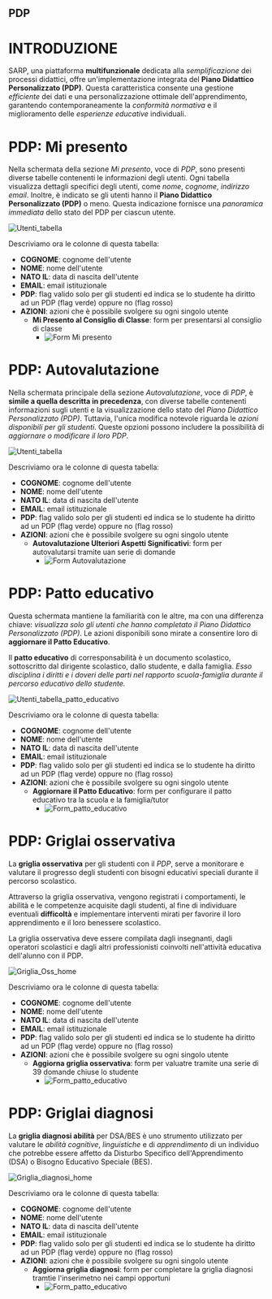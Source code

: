 ## PDP

# INTRODUZIONE

SARP, una piattaforma **multifunzionale** dedicata alla *semplificazione* dei processi didattici, offre un'implementazione integrata del **Piano Didattico Personalizzato (PDP)**. 
Questa caratteristica consente una gestione *efficiente* dei dati e una personalizzazione ottimale dell'apprendimento, garantendo contemporaneamente la *conformità normativa* e il miglioramento delle *esperienze educative* individuali.

# PDP: Mi presento


Nella schermata della sezione *Mi presento*, voce di *PDP*, sono presenti diverse tabelle contenenti le informazioni degli utenti. Ogni tabella visualizza dettagli specifici degli utenti, come *nome*, *cognome*, *indirizzo email*. Inoltre, è indicato se gli utenti hanno il **Piano Didattico Personalizzato (PDP)** o meno. Questa indicazione fornisce una *panoramica immediata* dello stato del PDP per ciascun utente.


![Utenti_tabella](/img/documentazione/pdp/pdp_vista_principale.png)

Descriviamo ora le colonne di questa tabella:
- **COGNOME**: cognome dell'utente
- **NOME**: nome dell'utente
- **NATO IL**: data di nascita dell'utente
- **EMAIL**: email istituzionale
- **PDP**: flag valido solo per gli studenti ed indica se lo studente ha diritto ad un PDP (flag verde) oppure no (flag rosso)
- **AZIONI**: azioni che è possibile svolgere su ogni singolo utente
  - **Mi Presento al Consiglio di Classe**: form per presentarsi al consiglio di classe
    - ![Form Mi presento](/img/documentazione/pdp/pdp_form_mipresento.png)

# PDP: Autovalutazione

Nella schermata principale della sezione *Autovalutazione*, voce di *PDP*, è **simile a quella descritta in precedenza**, con diverse tabelle contenenti informazioni sugli utenti e la visualizzazione dello stato del *Piano Didattico Personalizzato (PDP)*. Tuttavia, l'unica modifica notevole riguarda le *azioni disponibili per gli studenti*. Queste opzioni possono includere la possibilità di *aggiornare o modificare il loro PDP*.


![Utenti_tabella](/img/documentazione/pdp/pdp_vista_principale.png)

Descriviamo ora le colonne di questa tabella:
- **COGNOME**: cognome dell'utente
- **NOME**: nome dell'utente
- **NATO IL**: data di nascita dell'utente
- **EMAIL**: email istituzionale
- **PDP**: flag valido solo per gli studenti ed indica se lo studente ha diritto ad un PDP (flag verde) oppure no (flag rosso)
- **AZIONI**: azioni che è possibile svolgere su ogni singolo utente
  - **Autovalutazione Ulteriori Aspetti Significativi**: form per autovalutarsi tramite uan serie di domande
    - ![Form Autovalutazione](/img/documentazione/pdp/pdp_form_autovalutazione.png)

# PDP: Patto educativo

Questa schermata mantiene la familiarità con le altre, ma con una differenza chiave: *visualizza solo gli utenti che hanno completato il Piano Didattico Personalizzato (PDP)*. Le azioni disponibili sono mirate a consentire loro di **aggiornare il Patto Educativo**.

Il **patto educativo** di corresponsabilità è un documento scolastico, sottoscritto dal dirigente scolastico, dallo studente, e dalla famiglia. *Esso disciplina i diritti e i doveri delle parti nel rapporto scuola-famiglia durante il percorso educativo dello studente.*


![Utenti_tabella_patto_educativo](/img/documentazione/pdp/pdp_patto_educativo.png)

Descriviamo ora le colonne di questa tabella:
- **COGNOME**: cognome dell'utente
- **NOME**: nome dell'utente
- **NATO IL**: data di nascita dell'utente
- **EMAIL**: email istituzionale
- **PDP**: flag valido solo per gli studenti ed indica se lo studente ha diritto ad un PDP (flag verde) oppure no (flag rosso)
- **AZIONI**: azioni che è possibile svolgere su ogni singolo utente
  - **Aggiornare il Patto Educativo**: form per configurare il patto educativo tra la scuola e la famiglia/tutor
    - ![Form_patto_educativo](/img/documentazione/pdp/pdp_form_patto_educativo.png)

# PDP: Griglai osservativa

La **griglia osservativa** per gli studenti con il *PDP*, serve a monitorare e valutare il progresso degli studenti con bisogni educativi speciali durante il percorso scolastico.

Attraverso la griglia osservativa, vengono registrati i comportamenti, le abilità e le competenze acquisite dagli studenti, al fine di individuare eventuali **difficoltà** e implementare interventi mirati per favorire il loro apprendimento e il loro benessere scolastico.

La griglia osservativa deve essere compilata dagli insegnanti, dagli operatori scolastici e dagli altri professionisti coinvolti nell'attività educativa dell'alunno con il PDP.

![Griglia_Oss_home](/img/documentazione/pdp/pdp_griglia_oss_home.png)

Descriviamo ora le colonne di questa tabella:
- **COGNOME**: cognome dell'utente
- **NOME**: nome dell'utente
- **NATO IL**: data di nascita dell'utente
- **EMAIL**: email istituzionale
- **PDP**: flag valido solo per gli studenti ed indica se lo studente ha diritto ad un PDP (flag verde) oppure no (flag rosso)
- **AZIONI**: azioni che è possibile svolgere su ogni singolo utente
  - **Aggiorna griglia osservativa**: form per valuatre tramite una serie di 39 domande chiuse lo studente
    - ![Form_patto_educativo](/img/documentazione/pdp/pdp_form_griglia_oss.png)

# PDP: Griglai diagnosi

La **griglia diagnosi abilità** per DSA/BES è uno strumento utilizzato per valutare le *abilità cognitive*, *linguistiche* e di *apprendimento* di un individuo che potrebbe essere affetto da Disturbo Specifico dell'Apprendimento (DSA) o Bisogno Educativo Speciale (BES). 

![Griglia_diagnosi_home](/img/documentazione/pdp/pdp_griglia_diagnosi_home.png)

Descriviamo ora le colonne di questa tabella:
- **COGNOME**: cognome dell'utente
- **NOME**: nome dell'utente
- **NATO IL**: data di nascita dell'utente
- **EMAIL**: email istituzionale
- **PDP**: flag valido solo per gli studenti ed indica se lo studente ha diritto ad un PDP (flag verde) oppure no (flag rosso)
- **AZIONI**: azioni che è possibile svolgere su ogni singolo utente
  - **Aggiorna griglia diagnosi**: form per completare la griglia diagnosi tramtie l'inserimetno nei campi opportuni
    - ![Form_patto_educativo](/img/documentazione/pdp/pdp_form_griglia_diagnosi.png)